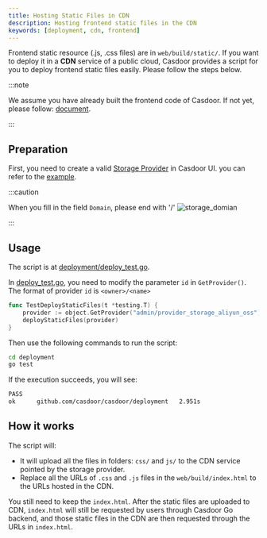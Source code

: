 ```yaml
---
title: Hosting Static Files in CDN
description: Hosting frontend static files in the CDN
keywords: [deployment, cdn, frontend]
---
```


Frontend static resource (.js, .css files) are in `web/build/static/`. If you want to deploy it
in a **CDN** service of a public cloud, Casdoor provides a script for you to deploy frontend static files easily. Please follow the steps below.

:::note

We assume you have already built the frontend code of Casdoor. If not yet, please follow: [document](/docs/basic/server-installation#frontend-1).

:::

## Preparation

First, you need to create a valid [Storage Provider](/docs/provider/storage) in Casdoor UI. you can refer to the [example](/docs/provider/storage#example).

:::caution

When you fill in the field `Domain`, please end with '/'
![storage_domian](/img/basic/storage_domian.png)

:::

## Usage

The script is at [deployment/deploy_test.go](https://github.com/casdoor/casdoor/blob/7b0b426a76fd77b89817e0eafcccaed8d15b8cf4/deployment/deploy_test.go).

In [deploy_test.go](https://github.com/casdoor/casdoor/blob/7b0b426a76fd77b89817e0eafcccaed8d15b8cf4/deployment/deploy_test.go), you need to modify the parameter `id` in `GetProvider()`. The format of 
provider `id` is `<owner>/<name>`

```go
func TestDeployStaticFiles(t *testing.T) {
	provider := object.GetProvider("admin/provider_storage_aliyun_oss")
	deployStaticFiles(provider)
}
```

Then use the following commands to run the script:
```bash
cd deployment
go test
```

If the execution succeeds, you will see:
```bash
PASS
ok      github.com/casdoor/casdoor/deployment   2.951s
```

## How it works

The script will:

- It will upload all the files in folders: `css/` and `js/` to the CDN service pointed by the storage provider. 
- Replace all the URLs of `.css` and `.js` files in the `web/build/index.html` to the URLs hosted in the CDN.

You still need to keep the `index.html`. After the static files are uploaded to CDN, `index.html` will still be 
requested by users through Casdoor Go backend, and those static files in the CDN are then requested through the URLs in `index.html`.
